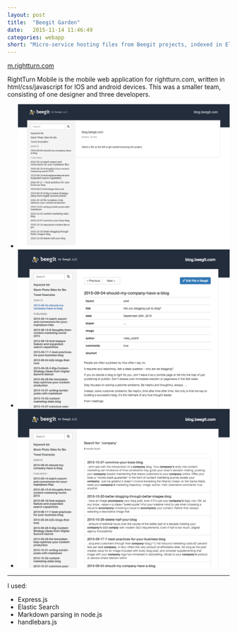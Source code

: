 ```yaml
---
layout: post
title:  "Beegit Garden"
date:   2015-11-14 11:46:49
categories: webapp
short: "Micro-service hosting files from Beegit projects, indexed in Elastic Search"
---
```


<a href="http://m.rightturn.com" class="btn">m.rightturn.com</a>

RightTurn Mobile is the mobile web application for rightturn.com, written in html/css/javascript for IOS and android devices. This was a smaller team, consisting of one designer and three developers.

<ul class="slides">
<li>
<a href="/css/images/bg-garden4.png">
<img alt="project page" src="/css/images/bg-garden4.png">
</a>
</li>

<li>
<a href="/css/images/bg-garden2.png">
<img alt="file page" src="/css/images/bg-garden2.png">
</a>
</li>

<li>
<a href="/css/images/bg-garden3.png">
<img alt="search page" src="/css/images/bg-garden3.png">
</a>
</li>
</ul>
<hr class="clear">

I used:

 - Express.js
 - Elastic Search
 - Markdown parsing in node.js
 - handlebars.js
